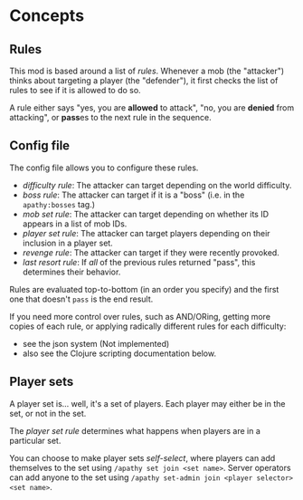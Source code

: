 # Concepts

## Rules

This mod is based around a list of *rules*. Whenever a mob (the "attacker") thinks about targeting a player (the "defender"), it first checks the list of rules to see if it is allowed to do so.

A rule either says "yes, you are **allowed** to attack", "no, you are **denied** from attacking", or **pass**es to the next rule in the sequence.

## Config file

The config file allows you to configure these rules.

* *difficulty rule*: The attacker can target depending on the world difficulty.
* *boss rule*: The attacker can target if it is a "boss" (i.e. in the `apathy:bosses` tag.)
* *mob set rule*: The attacker can target depending on whether its ID appears in a list of mob IDs.
* *player set rule*: The attacker can target players depending on their inclusion in a player set.
* *revenge rule*: The attacker can target if they were recently provoked.
* *last resort rule*: If *all* of the previous rules returned "pass", this determines their behavior.

Rules are evaluated top-to-bottom (in an order you specify) and the first one that doesn't `pass` is the end result.

If you need more control over rules, such as AND/ORing, getting more copies of each rule, or applying radically different rules for each difficulty:

* see the json system (Not implemented)
* also see the Clojure scripting documentation below.

## Player sets

A player set is... well, it's a set of players. Each player may either be in the set, or not in the set.

The *player set rule* determines what happens when players are in a particular set.

You can choose to make player sets *self-select*, where players can add themselves to the set using `/apathy set join <set name>`. Server operators can add anyone to the set using `/apathy set-admin join <player selector> <set name>`.

